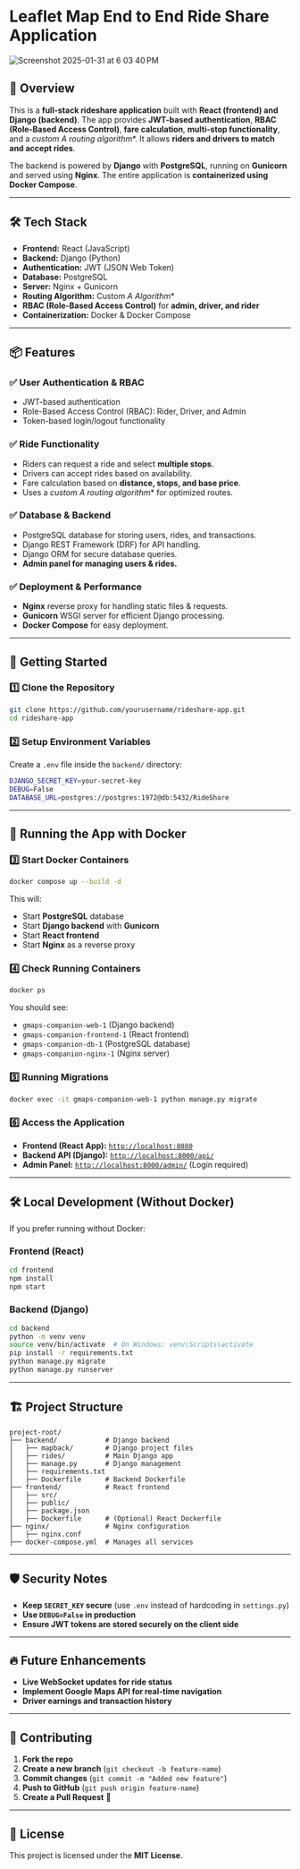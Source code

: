 # Leaflet Map End to End Ride Share Application

![Screenshot 2025-01-31 at 6 03 40 PM](https://github.com/user-attachments/assets/5ce7d782-e004-4a66-8505-aefd468c8de6)

## 📌 Overview
This is a **full-stack rideshare application** built with **React (frontend) and Django (backend)**. The app provides **JWT-based authentication**, **RBAC (Role-Based Access Control)**, **fare calculation**, **multi-stop functionality**, and a **custom A* routing algorithm**. It allows **riders and drivers to match and accept rides**.

The backend is powered by **Django** with **PostgreSQL**, running on **Gunicorn** and served using **Nginx**. The entire application is **containerized using Docker Compose**.

---

## 🛠️ Tech Stack
- **Frontend:** React (JavaScript)
- **Backend:** Django (Python)
- **Authentication:** JWT (JSON Web Token)
- **Database:** PostgreSQL
- **Server:** Nginx + Gunicorn
- **Routing Algorithm:** Custom **A* Algorithm**
- **RBAC (Role-Based Access Control)** for **admin, driver, and rider**
- **Containerization:** Docker & Docker Compose

---

## 📦 Features
### ✅ User Authentication & RBAC
- JWT-based authentication
- Role-Based Access Control (RBAC): Rider, Driver, and Admin
- Token-based login/logout functionality

### ✅ Ride Functionality
- Riders can request a ride and select **multiple stops**.
- Drivers can accept rides based on availability.
- Fare calculation based on **distance, stops, and base price**.
- Uses a **custom A* routing algorithm** for optimized routes.

### ✅ Database & Backend
- PostgreSQL database for storing users, rides, and transactions.
- Django REST Framework (DRF) for API handling.
- Django ORM for secure database queries.
- **Admin panel for managing users & rides.**

### ✅ Deployment & Performance
- **Nginx** reverse proxy for handling static files & requests.
- **Gunicorn** WSGI server for efficient Django processing.
- **Docker Compose** for easy deployment.

---

## 🚀 Getting Started
### **1️⃣ Clone the Repository**
```sh
git clone https://github.com/yourusername/rideshare-app.git
cd rideshare-app
```

### **2️⃣ Setup Environment Variables**
Create a `.env` file inside the `backend/` directory:
```sh
DJANGO_SECRET_KEY=your-secret-key
DEBUG=False
DATABASE_URL=postgres://postgres:1972@db:5432/RideShare
```

---

## 🐳 Running the App with Docker
### **3️⃣ Start Docker Containers**
```sh
docker compose up --build -d
```
This will:
- Start **PostgreSQL** database
- Start **Django backend** with **Gunicorn**
- Start **React frontend**
- Start **Nginx** as a reverse proxy

### **4️⃣ Check Running Containers**
```sh
docker ps
```
You should see:
- `gmaps-companion-web-1` (Django backend)
- `gmaps-companion-frontend-1` (React frontend)
- `gmaps-companion-db-1` (PostgreSQL database)
- `gmaps-companion-nginx-1` (Nginx server)

### **5️⃣ Running Migrations**
```sh
docker exec -it gmaps-companion-web-1 python manage.py migrate
```

### **6️⃣ Access the Application**
- **Frontend (React App):** [`http://localhost:8080`](http://localhost:8080)
- **Backend API (Django):** [`http://localhost:8000/api/`](http://localhost:8000/api/)
- **Admin Panel:** [`http://localhost:8000/admin/`](http://localhost:8000/admin/) (Login required)

---

## 🛠️ Local Development (Without Docker)
If you prefer running without Docker:

### **Frontend (React)**
```sh
cd frontend
npm install
npm start
```

### **Backend (Django)**
```sh
cd backend
python -m venv venv
source venv/bin/activate  # On Windows: venv\Scripts\activate
pip install -r requirements.txt
python manage.py migrate
python manage.py runserver
```

---

## 🏗️ Project Structure
```
project-root/
├── backend/            # Django backend
│   ├── mapback/        # Django project files
│   ├── rides/          # Main Django app
│   ├── manage.py       # Django management
│   ├── requirements.txt
│   ├── Dockerfile      # Backend Dockerfile
├── frontend/           # React frontend
│   ├── src/
│   ├── public/
│   ├── package.json
│   ├── Dockerfile      # (Optional) React Dockerfile
├── nginx/              # Nginx configuration
│   ├── nginx.conf
├── docker-compose.yml  # Manages all services
```

---

## 🛡️ Security Notes
- **Keep `SECRET_KEY` secure** (use `.env` instead of hardcoding in `settings.py`)
- **Use `DEBUG=False` in production**
- **Ensure JWT tokens are stored securely on the client side**

---

## 🔥 Future Enhancements
- **Live WebSocket updates for ride status**
- **Implement Google Maps API for real-time navigation**
- **Driver earnings and transaction history**

---

## 🤝 Contributing
1. **Fork the repo**
2. **Create a new branch** (`git checkout -b feature-name`)
3. **Commit changes** (`git commit -m "Added new feature"`)
4. **Push to GitHub** (`git push origin feature-name`)
5. **Create a Pull Request** 🚀

---

## 📜 License
This project is licensed under the **MIT License**.

